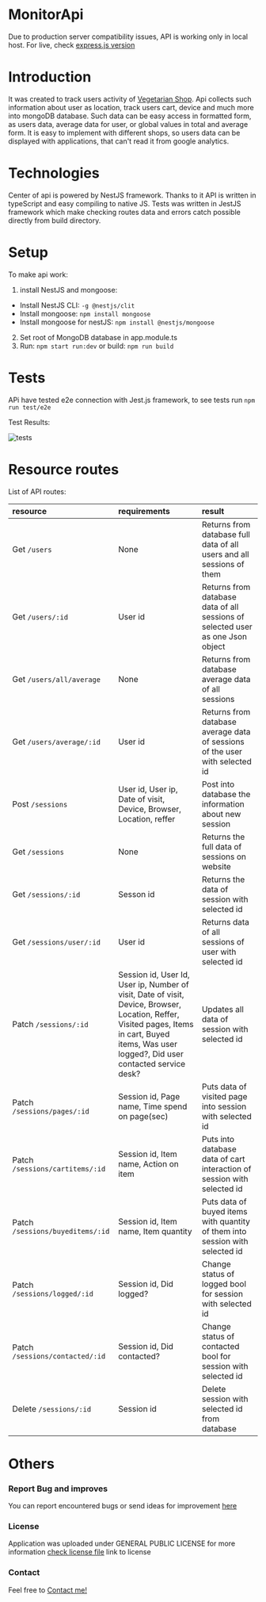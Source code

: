 # MonitorApi
Due to production server compatibility issues, API is working only in local host. For live, check [express.js version](https://github.com/TomaszOrpik/MonitorApi_Nodejs)

# Introduction
It was created to track users activity of [Vegetarian Shop](https://vegeshop-714fb.firebaseapp.com/). Api collects such information about user as location, track users cart, device and much more into mongoDB database. Such data can be easy access in formatted form, as users data, average data for user, or global values in total and average form. It is easy to implement with different shops, so users data can be displayed with applications, that can't read it from google analytics.

# Technologies
Center of api is powered by NestJS framework. Thanks to it API is written in typeScript and easy compiling to native JS. Tests was written in JestJS framework which make checking routes data and errors catch possible directly from build directory.

# Setup
To make api work:
1. install NestJS and mongoose:
- Install NestJS CLI: `-g @nestjs/clit`
- Install mongoose: `npm install mongoose`
- Install mongoose for nestJS: `npm install @nestjs/mongoose`
2. Set root of MongoDB database in app.module.ts
3. Run: `npm start run:dev` or build: `npm run build`

# Tests
APi have tested e2e connection with Jest.js framework, to see tests run `npm run test/e2e`

Test Results:

![tests](https://i.imgur.com/JMRNeeo.jpg)

# Resource routes
List of API routes:


| resource      | requirements        |result        |
|:--------------|:--------------------|:-------------|
| Get `/users` | None | Returns from database full data of all users and all sessions of them |
| Get `/users/:id` | User id | Returns from database data of all sessions of selected user as one Json object|
| Get `/users/all/average` | None | Returns from database average data of all sessions |
| Get `/users/average/:id` | User id | Returns from database average data of sessions of the user with selected id |
| Post `/sessions` | User id, User ip, Date of visit, Device, Browser, Location, reffer | Post into database the information about new session |
| Get `/sessions` | None | Returns the full data of sessions on website |
| Get `/sessions/:id` | Sesson id | Returns the data of session with selected id |
| Get `/sessions/user/:id` | User id | Returns data of all sessions of user with selected id |
| Patch `/sessions/:id` | Session id, User Id, User ip, Number of visit, Date of visit, Device, Browser, Location, Reffer, Visited pages, Items in cart, Buyed items, Was user logged?, Did user contacted service desk? | Updates all data of session with selected id |
| Patch `/sessions/pages/:id` | Session id, Page name, Time spend on page(sec) | Puts data of visited page into session with selected id |
| Patch `/sessions/cartitems/:id` | Session id, Item name, Action on item | Puts into database data of cart interaction of session with selected id |
| Patch `/sessions/buyeditems/:id` | Session id, Item name, Item quantity | Puts data of buyed items with quantity of them into session with selected id |
| Patch `/sessions/logged/:id` | Session id, Did logged? | Change status of logged bool for session with selected id |
| Patch `/sessions/contacted/:id` | Session id, Did contacted? | Change status of contacted bool for session with selected id |
| Delete `/sessions/:id` | Session id | Delete session with selected id from database |

# Others
### Report Bug and improves

You can report encountered bugs or send ideas for improvement [here](https://github.com/TomaszOrpik/MonitorApi/issues/new)


### License

Application was uploaded under GENERAL PUBLIC LICENSE for more information [check license file](https://github.com/TomaszOrpik/MonitorApi/blob/master/LICENSE) link to license

### Contact

Feel free to [Contact me!](https://github.com/TomaszOrpik)
